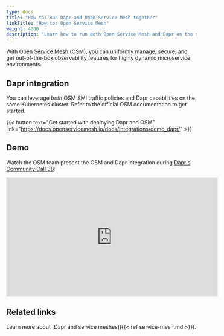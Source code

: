 ```yaml
---
type: docs
title: "How to: Run Dapr and Open Service Mesh together"
linkTitle: "How to: Open Service Mesh"
weight: 4000
description: "Learn how to run both Open Service Mesh and Dapr on the same Kubernetes cluster"
---
```


With [Open Service Mesh (OSM)](https://openservicemesh.io/), you can uniformly manage, secure, and get out-of-the-box observability features for highly dynamic microservice environments.

## Dapr integration

You can leverage _both_ OSM SMI traffic policies and Dapr capabilities on the same Kubernetes cluster. Refer to the official OSM documentation to get started.

{{< button text="Get started with deploying Dapr and OSM" link="https://docs.openservicemesh.io/docs/integrations/demo_dapr/" >}}

## Demo

Watch the OSM team present the OSM and Dapr integration during [Dapr's Community Call 38](https://youtu.be/LSYyTL0nS8Y?t=1916):

<iframe width="560" height="315" src="https://www.youtube-nocookie.com/embed/LSYyTL0nS8Y?start=1916" title="YouTube video player" frameborder="0" allow="accelerometer; autoplay; clipboard-write; encrypted-media; gyroscope; picture-in-picture" allowfullscreen></iframe>

## Related links

Learn more about [Dapr and service meshes]({{< ref service-mesh.md >}}).